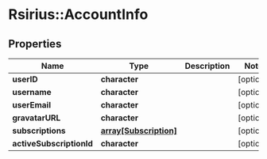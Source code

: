 # Rsirius::AccountInfo



## Properties
Name | Type | Description | Notes
------------ | ------------- | ------------- | -------------
**userID** | **character** |  | [optional] 
**username** | **character** |  | [optional] 
**userEmail** | **character** |  | [optional] 
**gravatarURL** | **character** |  | [optional] 
**subscriptions** | [**array[Subscription]**](Subscription.md) |  | [optional] 
**activeSubscriptionId** | **character** |  | [optional] 


